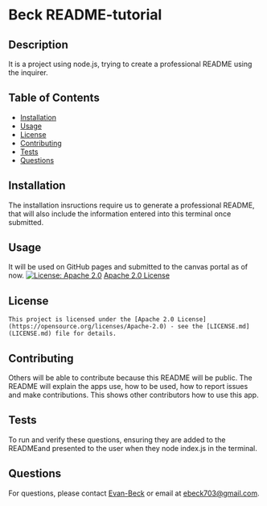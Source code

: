 # Beck README-tutorial
## Description
It is a project using node.js, trying to create a professional README using the inquirer.
## Table of Contents
- [Installation](#installation)
- [Usage](#usage)
- [License](#license)
- [Contributing](#contributing)
- [Tests](#tests)
- [Questions](#questions)
## Installation
The installation insructions require us to generate a professional README, that will also include the information entered into this terminal once submitted.
## Usage
It will be used on GitHub pages and submitted to the canvas portal as of now.
[![License: Apache 2.0](https://img.shields.io/badge/License-Apache_2.0-blue.svg)](https://opensource.org/licenses/Apache-2.0)
[Apache 2.0 License](https://opensource.org/licenses/Apache-2.0)
## License

    This project is licensed under the [Apache 2.0 License](https://opensource.org/licenses/Apache-2.0) - see the [LICENSE.md](LICENSE.md) file for details.
## Contributing
Others will be able to contribute because this README will be public. The README will explain the apps use, how to be used, how to report issues and make contributions. This shows other contributors how to use this app.
## Tests
To run and verify these questions, ensuring they are added to the READMEand presented to the user when they node index.js in the terminal.
## Questions
For questions, please contact [Evan-Beck](https://github.com/Evan-Beck) or email at ebeck703@gmail.com.
